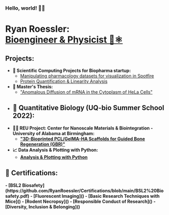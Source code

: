### Hello, world! 👋😃
<h1>Ryan Roessler:<br/><a href="https://www.linkedin.com/in/ryan-roessler/">Bioengineer & Physicist 🧬⚛️</a></h1>

<h2>Projects:</h2>

- <b>💊 Scientific Computing Projects for Biopharma startup:</b>
  - [Manipulating pharmacology datasets for visualization in Spotfire](https://github.com/RyanRoessler/-Data-Manipulation-for-Visualization-Plotting-in-Spotfire)
  - [Protein Quantification & Linearity Analysis](https://github.com/RyanRoessler/Protein-Quantification-Linearity-Analysis)
- <b>🧬 Master's Thesis:</b>
  - ["Anomalous Diffusion of mRNA in the Cytoplasm of HeLa Cells"](https://github.com/RyanRoessler/Bioengineering-MS-Thesis) <b>
- <b>🧫 Quantitative Biology (UQ-bio Summer School 2022):</b>
  - 
- <b>👨‍🔬 REU Project: Center for Nanoscale Materials & Biointegration - University of Alabama at Birmingham:</b>
  - ["3D-Bioprinted PCL/GelMA-HA Scaffolds for Guided Bone Regeneration (GBR)"](https://github.com/RyanRoessler/REU-Center-for-Nanoscale-Materials-Biointegration)
- <b>📈 Data Analysis & Plotting with Python:</b>
  - [Analysis & Plotting with Python](https://github.com/RyanRoessler/Analysis-Plotting-with-Python)

<h2>📜 Certifications:</h2>
- <b>[BSL2 Biosafety](https://github.com/RyanRoessler/Certifications/blob/main/BSL2%20Biosafety.pdf)</b>
- [Fluorescent Imaging]()
- [Basic Research Techniques with Mice]()
- [Rodent Necropsy]()
- [Responsible Conduct of Research]()
- [Diversity, Inclusion & Belonging]()

[linkedin]: https://www.linkedin.com/in/ryan-roessler/
<!--
**RyanRoessler/RyanRoessler** is a ✨ _special_ ✨ repository because its `README.md` (this file) appears on your GitHub profile.

Here are some ideas to get you started:

- 🔭 I’m currently working on ...
- 🌱 I’m currently learning ...
- 👯 I’m looking to collaborate on ...
- 🤔 I’m looking for help with ...
- 💬 Ask me about ...
- 📫 How to reach me: ...
- 😄 Pronouns: ...
- ⚡ Fun fact: ...
-->
